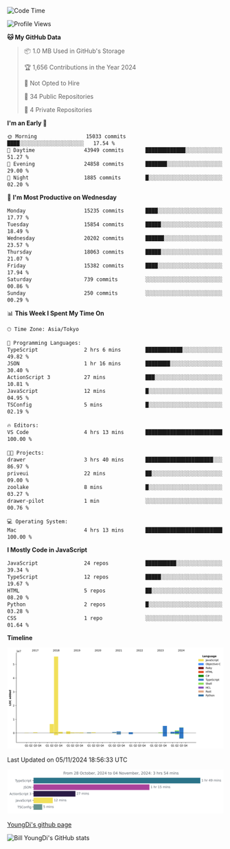 <!--START_SECTION:waka-->
![Code Time](http://img.shields.io/badge/Code%20Time-998%20hrs%208%20mins-blue)

![Profile Views](http://img.shields.io/badge/Profile%20Views-0-blue)

**🐱 My GitHub Data** 

> 📦 1.0 MB Used in GitHub's Storage 
 > 
> 🏆 1,656 Contributions in the Year 2024
 > 
> 🚫 Not Opted to Hire
 > 
> 📜 34 Public Repositories 
 > 
> 🔑 4 Private Repositories 
 > 
**I'm an Early 🐤** 

```text
🌞 Morning                15033 commits       ████░░░░░░░░░░░░░░░░░░░░░   17.54 % 
🌆 Daytime                43949 commits       █████████████░░░░░░░░░░░░   51.27 % 
🌃 Evening                24858 commits       ███████░░░░░░░░░░░░░░░░░░   29.00 % 
🌙 Night                  1885 commits        █░░░░░░░░░░░░░░░░░░░░░░░░   02.20 % 
```
📅 **I'm Most Productive on Wednesday** 

```text
Monday                   15235 commits       ████░░░░░░░░░░░░░░░░░░░░░   17.77 % 
Tuesday                  15854 commits       █████░░░░░░░░░░░░░░░░░░░░   18.49 % 
Wednesday                20202 commits       ██████░░░░░░░░░░░░░░░░░░░   23.57 % 
Thursday                 18063 commits       █████░░░░░░░░░░░░░░░░░░░░   21.07 % 
Friday                   15382 commits       ████░░░░░░░░░░░░░░░░░░░░░   17.94 % 
Saturday                 739 commits         ░░░░░░░░░░░░░░░░░░░░░░░░░   00.86 % 
Sunday                   250 commits         ░░░░░░░░░░░░░░░░░░░░░░░░░   00.29 % 
```


📊 **This Week I Spent My Time On** 

```text
🕑︎ Time Zone: Asia/Tokyo

💬 Programming Languages: 
TypeScript               2 hrs 6 mins        ████████████░░░░░░░░░░░░░   49.82 % 
JSON                     1 hr 16 mins        ████████░░░░░░░░░░░░░░░░░   30.40 % 
ActionScript 3           27 mins             ███░░░░░░░░░░░░░░░░░░░░░░   10.81 % 
JavaScript               12 mins             █░░░░░░░░░░░░░░░░░░░░░░░░   04.95 % 
TSConfig                 5 mins              █░░░░░░░░░░░░░░░░░░░░░░░░   02.19 % 

🔥 Editors: 
VS Code                  4 hrs 13 mins       █████████████████████████   100.00 % 

🐱‍💻 Projects: 
drawer                   3 hrs 40 mins       ██████████████████████░░░   86.97 % 
priveui                  22 mins             ██░░░░░░░░░░░░░░░░░░░░░░░   09.00 % 
zoolake                  8 mins              █░░░░░░░░░░░░░░░░░░░░░░░░   03.27 % 
drawer-pilot             1 min               ░░░░░░░░░░░░░░░░░░░░░░░░░   00.76 % 

💻 Operating System: 
Mac                      4 hrs 13 mins       █████████████████████████   100.00 % 
```

**I Mostly Code in JavaScript** 

```text
JavaScript               24 repos            ██████████░░░░░░░░░░░░░░░   39.34 % 
TypeScript               12 repos            █████░░░░░░░░░░░░░░░░░░░░   19.67 % 
HTML                     5 repos             ██░░░░░░░░░░░░░░░░░░░░░░░   08.20 % 
Python                   2 repos             █░░░░░░░░░░░░░░░░░░░░░░░░   03.28 % 
CSS                      1 repo              ░░░░░░░░░░░░░░░░░░░░░░░░░   01.64 % 
```



**Timeline**

![Lines of Code chart](https://raw.githubusercontent.com/Youngdi/Youngdi/master/assets/bar_graph.png)


 Last Updated on 05/11/2024 18:56:33 UTC
<!--END_SECTION:waka-->

![wakatime](./images/stat.svg)

[YoungDi's github page](https://youngdi.github.io)

![Bill YoungDi's GitHub stats](https://github-readme-stats.vercel.app/api?username=youngdi&count_private=true&show_icons=true)
